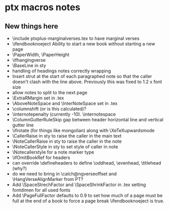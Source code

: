 # ptx macros notes

## New things here

- \include ptxplus-marginalverses.tex to have marginal verses
- \ifendbooknoeject Ability to start a new book without starting a new page
- \PaperWidth, \PaperHeight
- \ifhangingverse
- \BaseLine in sty
- handling of headings notes correctly wrapping
- Insert strut at the start of each paragraphed note so that the caller doesn't clash with the line above. Previously this was fixed to 1.2 x font size
- allow notes to split to the next page
- \ExtraRMargin set in .tex
- \AboveNoteSpace and \InterNoteSpace set in .tex
- \columnshift (or is this calculated)?
- \internotepenalty (currently -10). \internotespace
- \ColumnGutterRuleSkip gap between header horizontal line and vertical gutter line
- \ifrotate (for things like mongolian) along with \XeTeXupwardsmode
- \CallerRaise in sty to raise the caller in the main text
- \NoteCallerRaise in sty to raise the caller in the note
- \NoteCallerStyle in sty to set style of caller in note
- \Notecallerstyle for a note marker type
- \ifOmitBookRef for headers
- can override \defineheaders to define \oddhead, \evenhead, \titlehead (why?)
- do we need to bring in \calch@ngverseoffset and \HangVerseAlignMarker from PT?
- Add \SpaceStrechFactor and \SpaceShrinkFactor in .tex setting fontdimen for all used fonts
- Add \PageFullFactor defaults to 0.9 to set how much of a page must be full at the end of a book to force a page break \ifendbooknoeject is true.

